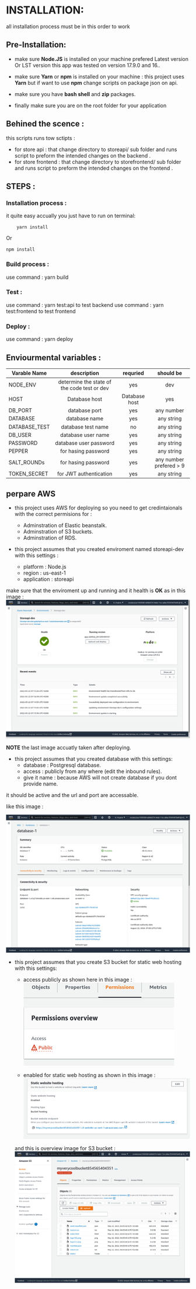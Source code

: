 # INSTALLATION:

all installation process must be in this order to work



## Pre-Installation:
* make sure **Node.JS** is installed on your machine prefered Latest version Or LST version 
this app was tested on version 17.9.0 and 16.*.*

* make sure **Yarn** or **npm** is installed on your machine : 
this project uses **Yarn** but if want to use **npm** change scripts on package json on api.

* make sure you have **bash shell** and **zip** packages.

* finally make sure you are on the root folder for your application 

## Behined the scence :
this scripts runs tow sctipts :
- for store api : that change directory to storeapi/ sub folder and runs script to preform the intended changes on the backend .
- for store frontend : that change directory to storefrontend/ sub folder and runs script to preform the intended changes on the frontend .



## STEPS :
### Installation process :
it quite easy accually you just have to run on terminal:
```
    yarn install
```
Or 

```
npm install
```



### Build process :

use command : yarn build 

### Test :

use command : yarn test:api to test backend 
use command : yarn test:frontend to test frontend

### Deploy :

use command : yarn deploy 

## Enviourmental variables :


| Varable Name   |      description        | requried| should be|
|----------------|:-----------------------:|:----:|:----:|
| NODE_ENV  |  determine the state of the code test or dev | yes | dev|
| HOST |    Database host   |Database host   |yes   |-----   |
| DB_PORT| database port| yes | any number  |
| DATABASE| database name | yes | any string  |
| DATABASE_TEST| database test name | no | any string  |
| DB_USER| database user name | yes | any string  |
| PASSWORD| database user password | yes | any string  |
| PEPPER| for hasing password | yes | any string  |
| SALT_ROUNDs| for hasing password | yes | any number prefered > 9  |
| TOKEN_SECRET| for JWT authentication | yes | any string  |


## perpare AWS 

- this project uses AWS for deploying so you need to get credintaionals with the correct permisions for :
    * Adminstration of Elastic beanstalk.
    * Adminstration of S3 buckets.
    * Adminstration of RDS.

- this project assumes that you created enviroment named storeapi-dev with this settings :
    * platform : Node.js
    * region : us-east-1
    * application : storeapi

make sure that the enviroment up and running and it health is **OK** as in this image :
![image for enviroment with good health](../images/elastic_beanstalk_env.png)

**NOTE** the last image accuatly taken after deploying.

- this project assumes that you created database with this settings:
    * database : Postgresql database.
    * access : publicly from any where (edit the inbound rules).
    * give it name : because AWS will not create database if you dont provide name.

it should be active and the url and port are accessable.

like this image :

![relational database running](../images/RDS_ACTIVE.png)


- this project assumes that you create S3 bucket for static web hosting with this settings:

    * access publicly 
    as shown here in this image :
    ![S3 public state](../images/S3_access_public.png)

    * enabled for static web hosting 
    as shown in this image :
    ![S3 web hosting enabled](../images/S3_enable_web_hosting.png)

    and this is overview image for S3 bucket :
    ![S3 overview](../images/S3_overview.png)
